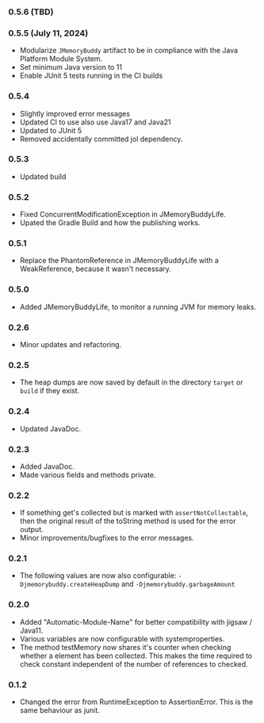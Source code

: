 ### 0.5.6 (TBD)

### 0.5.5 (July 11, 2024)
* Modularize `JMemoryBuddy` artifact to be in compliance with the Java Platform Module System.
* Set minimum Java version to 11
* Enable JUnit 5 tests running in the CI builds

### 0.5.4
* Slightly improved error messages
* Updated CI to use also use Java17 and Java21
* Updated to JUnit 5
* Removed accidentally committed jol dependency.

### 0.5.3
* Updated build

### 0.5.2
 * Fixed ConcurrentModificationException in JMemoryBuddyLife.
 * Upated the Gradle Build and how the publishing works.

### 0.5.1
 * Replace the PhantomReference in JMemoryBuddyLife with a WeakReference, 
   because it wasn't necessary.

### 0.5.0
 * Added JMemoryBuddyLife, to monitor a running JVM for memory leaks.

### 0.2.6
 * Minor updates and refactoring.

### 0.2.5
 * The heap dumps are now saved by default in the directory `target` or `build` if they exist.

### 0.2.4
 * Updated JavaDoc.

### 0.2.3
 * Added JavaDoc.
 * Made various fields and methods private.

### 0.2.2
 * If something get's collected but is marked with `assertNotCollectable`, then the original result of the toString method is used for the error output.
 * Minor improvements/bugfixes to the error messages.

### 0.2.1
 * The following values are now also configurable: `-Djmemorybuddy.createHeapDump` and `-Djmemorybuddy.garbageAmount` 
### 0.2.0
 * Added "Automatic-Module-Name" for better compatibility with jigsaw / Java11.
 * Various variables are now configurable with systemproperties.
 * The method testMemory now shares it's counter when checking whether a element has been collected. 
 This makes the time required to check constant independent of the number of references to checked.

### 0.1.2
 * Changed the error from RuntimeException to AssertionError. This is the same behaviour as junit.